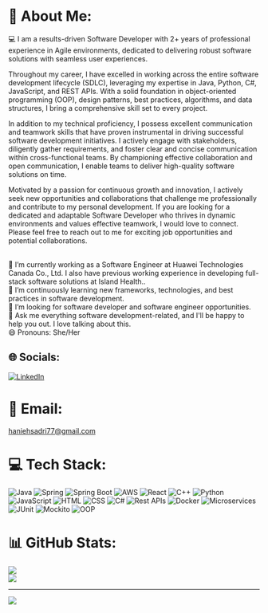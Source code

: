 # 💫 About Me:
‍💻 I am a results-driven Software Developer with 2+ years of professional experience in Agile environments, dedicated to delivering robust software solutions with seamless user experiences.

Throughout my career, I have excelled in working across the entire software development lifecycle (SDLC), leveraging my expertise in Java, Python, C#, JavaScript, and REST APIs. With a solid foundation in object-oriented programming (OOP), design patterns, best practices, algorithms, and data structures, I bring a comprehensive skill set to every project.

In addition to my technical proficiency, I possess excellent communication and teamwork skills that have proven instrumental in driving successful software development initiatives. I actively engage with stakeholders, diligently gather requirements, and foster clear and concise communication within cross-functional teams. By championing effective collaboration and open communication, I enable teams to deliver high-quality software solutions on time.

Motivated by a passion for continuous growth and innovation, I actively seek new opportunities and collaborations that challenge me professionally and contribute to my personal development. If you are looking for a dedicated and adaptable Software Developer who thrives in dynamic environments and values effective teamwork, I would love to connect. Please feel free to reach out to me for exciting job opportunities and potential collaborations.

<br>🔭  I’m currently working as a Software Engineer at Huawei Technologies Canada Co., Ltd. I also have previous working experience in developing full-stack software solutions at Island Health..<br>🌱 I’m continuously learning new frameworks, technologies, and best practices in software development.<br>👯 I’m looking for software developer and software engineer opportunities.<br>💬 Ask me everything software development-related, and I'll be happy to help you out. I love talking about this.<br>😄 Pronouns: She/Her


## 🌐 Socials:
[![LinkedIn](https://img.shields.io/badge/LinkedIn-%230077B5.svg?style=flat&logo=linkedin&logoColor=white)](https://www.linkedin.com/in/hanieh-sadri/)


# 📧 Email:
haniehsadri77@gmail.com


# 💻 Tech Stack:
![Java](https://img.shields.io/badge/Java-%23ED8B00.svg?style=flat&logo=java&logoColor=white) ![Spring](https://img.shields.io/badge/Spring-%236DB33F.svg?style=flat&logo=spring&logoColor=white) ![Spring Boot](https://img.shields.io/badge/Spring%20Boot-%236DB33F.svg?style=flat&logo=spring-boot&logoColor=white) ![AWS](https://img.shields.io/badge/AWS-%23FF9900.svg?style=flat&logo=amazon-aws&logoColor=white) ![React](https://img.shields.io/badge/React-%2361DAFB.svg?style=flat&logo=react&logoColor=white) ![C++](https://img.shields.io/badge/C%2B%2B-%2300599C.svg?style=flat&logo=c%2B%2B&logoColor=white) ![Python](https://img.shields.io/badge/Python-3670A0?style=flat&logo=python&logoColor=ffdd54) ![JavaScript](https://img.shields.io/badge/JavaScript-%23F7DF1E.svg?style=flat&logo=javascript&logoColor=white) ![HTML](https://img.shields.io/badge/HTML-%23E34F26.svg?style=flat&logo=html5&logoColor=white) ![CSS](https://img.shields.io/badge/CSS-%231572B6.svg?style=flat&logo=css3&logoColor=white) ![C#](https://img.shields.io/badge/C%23-%23239120.svg?style=flat&logo=c-sharp&logoColor=white) ![Rest APIs](https://img.shields.io/badge/REST%20APIs-%23000000.svg?style=flat&logo=rest-api&logoColor=white) ![Docker](https://img.shields.io/badge/Docker-%230db7ed.svg?style=flat&logo=docker&logoColor=white) ![Microservices](https://img.shields.io/badge/Microservices-%23396195.svg?style=flat&logo=microservices&logoColor=white) ![JUnit](https://img.shields.io/badge/JUnit-%23FB614F.svg?style=flat&logo=junit5&logoColor=white) ![Mockito](https://img.shields.io/badge/Mockito-%23FFCA28.svg?style=flat&logo=mockito&logoColor=white) ![OOP](https://img.shields.io/badge/Object--oriented%20Programming-%234169E1.svg?style=flat)

# 📊 GitHub Stats:
![](https://github-readme-streak-stats.herokuapp.com/?user=Haniehsadri&theme=dark&hide_border=false)<br/>
![](https://github-readme-stats.vercel.app/api/top-langs/?username=Haniehsadri&theme=dark&hide_border=false&include_all_commits=true&count_private=true&layout=compact)

---
[![](https://visitcount.itsvg.in/api?id=Haniehsadri&icon=0&color=3)](https://visitcount.itsvg.in)
